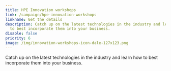 ```yaml
---
title: HPE Innovation workshops
link: /campaign/hpe-innovation-workshops
linkname: Get the details
description: Catch up on the latest technologies in the industry and learn how
  to best incorporate them into your business.
disable: false
priority: 6
image: /img/innovation-workshops-icon-dale-127x123.png
---
```

Catch up on the latest technologies in the industry and learn how to best incorporate them into your business.
